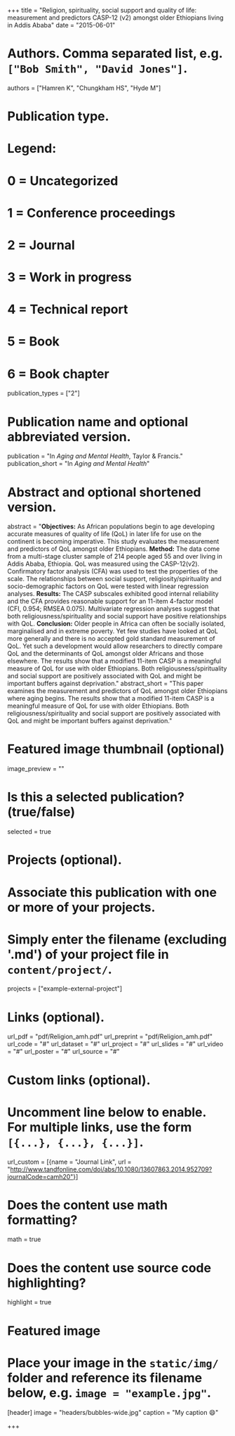 +++
title = "Religion, spirituality, social support and quality of life: measurement and predictors CASP-12 (v2) amongst older Ethiopians living in Addis Ababa"
date = "2015-06-01"

# Authors. Comma separated list, e.g. `["Bob Smith", "David Jones"]`.
authors = ["Hamren K", "Chungkham HS", "Hyde M"]

# Publication type.
# Legend:
# 0 = Uncategorized
# 1 = Conference proceedings
# 2 = Journal
# 3 = Work in progress
# 4 = Technical report
# 5 = Book
# 6 = Book chapter
publication_types = ["2"]

# Publication name and optional abbreviated version.
publication = "In *Aging and Mental Health*, Taylor & Francis."
publication_short = "In *Aging and Mental Health*"

# Abstract and optional shortened version.
abstract = "**Objectives:** As African populations begin to age developing accurate measures of quality of life (QoL) in later life for use on the continent is becoming imperative. This study evaluates the measurement and predictors of QoL amongst older Ethiopians. **Method:** The data come from a multi-stage cluster sample of 214 people aged 55 and over living in Addis Ababa, Ethiopia. QoL was measured using the CASP-12(v2). Confirmatory factor analysis (CFA) was used to test the properties of the scale. The relationships between social support, religiosity/spirituality and socio-demographic factors on QoL were tested with linear regression analyses. **Results:** The CASP subscales exhibited good internal reliability and the CFA provides reasonable support for an 11-item 4-factor model (CFI, 0.954; RMSEA 0.075). Multivariate regression analyses suggest that both religiousness/spirituality and social support have positive relationships with QoL. **Conclusion:** Older people in Africa can often be socially isolated, marginalised and in extreme poverty. Yet few studies have looked at QoL more generally and there is no accepted gold standard measurement of QoL. Yet such a development would allow researchers to directly compare QoL and the determinants of QoL amongst older Africans and those elsewhere. The results show that a modified 11-item CASP is a meaningful measure of QoL for use with older Ethiopians. Both religiousness/spirituality and social support are positively associated with QoL and might be important buffers against deprivation."
abstract_short = "This paper examines the measurement and predictors of QoL amongst older Ethiopians where aging begins. The results show that a modified 11-item CASP is a meaningful measure of QoL for use with older Ethiopians. Both religiousness/spirituality and social support are positively associated with QoL and might be important buffers against deprivation."

# Featured image thumbnail (optional)
image_preview = ""

# Is this a selected publication? (true/false)
selected = true

# Projects (optional).
#   Associate this publication with one or more of your projects.
#   Simply enter the filename (excluding '.md') of your project file in `content/project/`.
projects = ["example-external-project"]

# Links (optional).
url_pdf = "pdf/Religion_amh.pdf"
url_preprint = "pdf/Religion_amh.pdf"
url_code = "#"
url_dataset = "#"
url_project = "#"
url_slides = "#"
url_video = "#"
url_poster = "#"
url_source = "#"

# Custom links (optional).
#   Uncomment line below to enable. For multiple links, use the form `[{...}, {...}, {...}]`.
url_custom = [{name = "Journal Link", url = "http://www.tandfonline.com/doi/abs/10.1080/13607863.2014.952709?journalCode=camh20"}]

# Does the content use math formatting?
math = true

# Does the content use source code highlighting?
highlight = true

# Featured image
# Place your image in the `static/img/` folder and reference its filename below, e.g. `image = "example.jpg"`.
[header]
image = "headers/bubbles-wide.jpg"
caption = "My caption :smile:"

+++
